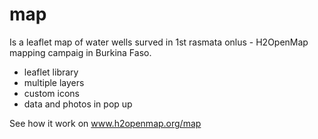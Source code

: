 # map
Is a leaflet map of water wells surved in 1st rasmata onlus - H2OpenMap mapping campaig in Burkina Faso.
- leaflet library
- multiple layers
- custom icons
- data and photos in pop up

See how it work on www.h2openmap.org/map
